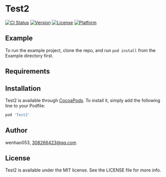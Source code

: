 # Test2

[![CI Status](https://img.shields.io/travis/wenhao053/Test2.svg?style=flat)](https://travis-ci.org/wenhao053/Test2)
[![Version](https://img.shields.io/cocoapods/v/Test2.svg?style=flat)](https://cocoapods.org/pods/Test2)
[![License](https://img.shields.io/cocoapods/l/Test2.svg?style=flat)](https://cocoapods.org/pods/Test2)
[![Platform](https://img.shields.io/cocoapods/p/Test2.svg?style=flat)](https://cocoapods.org/pods/Test2)

## Example

To run the example project, clone the repo, and run `pod install` from the Example directory first.

## Requirements

## Installation

Test2 is available through [CocoaPods](https://cocoapods.org). To install
it, simply add the following line to your Podfile:

```ruby
pod 'Test2'
```

## Author

wenhao053, 308266423@qq.com

## License

Test2 is available under the MIT license. See the LICENSE file for more info.
